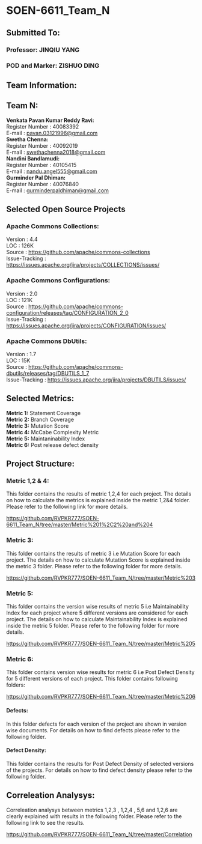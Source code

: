 # SOEN-6611_Team_N

## Submitted To:
### Professor: JINQIU YANG
### POD and Marker: ZISHUO DING

## Team Information:

## Team N:

**Venkata Pavan Kumar Reddy Ravi:**<br />
Register Number : 40083392<br />
E-mail : pavan.03121996@gmail.com<br />
**Swetha Chenna:**<br />
Register Number : 40092019<br />
E-mail : swethachenna2018@gmail.com<br />
**Nandini Bandlamudi:**<br />
Register Number : 40105415<br />
E-mail : nandu.angel555@gmail.com<br />
**Gurminder Pal Dhiman:**<br />
Register Number : 40076840<br />
E-mail : gurminderpaldhiman@gmail.com<br />

## Selected Open Source Projects

### Apache Commons Collections:

Version : 4.4<br />
LOC : 126K<br />
Source : https://github.com/apache/commons-collections<br />
Issue-Tracking : https://issues.apache.org/jira/projects/COLLECTIONS/issues/<br />

### Apache Commons Configurations:

Version : 2.0<br />
LOC : 121K<br />
Source : https://github.com/apache/commons-configuration/releases/tag/CONFIGURATION_2_0<br />
Issue-Tracking : https://issues.apache.org/jira/projects/CONFIGURATION/issues/<br />

### Apache Commons DbUtils:

Version : 1.7<br />
LOC : 15K<br />
Source : https://github.com/apache/commons-dbutils/releases/tag/DBUTILS_1_7<br />
Issue-Tracking : https://issues.apache.org/jira/projects/DBUTILS/issues/<br />

## Selected Metrics:

**Metric 1:** Statement Coverage<br />
**Metric 2:** Branch Coverage<br />
**Metric 3:** Mutation Score<br />
**Metric 4:** McCabe Complexity Metric<br />
**Metric 5:** Maintaninability Index<br />
**Metric 6:** Post release defect density<br />

## Project Structure:

### Metric 1,2 & 4:

This folder contains the results of metric 1,2,4 for each project. The details on how to calculate the metrics is explained inside the metric 1,2&4 folder. Please refer to the following link for more details.

https://github.com/RVPKR777/SOEN-6611_Team_N/tree/master/Metric%201%2C2%20and%204

### Metric 3:

This folder contains the results of metric 3 i.e Mutation Score for each project. The details on how to calculate Mutation Score is explained inside the metric 3 folder. Please refer to the following folder for more details.

https://github.com/RVPKR777/SOEN-6611_Team_N/tree/master/Metric%203

### Metric 5:

This folder contains the version wise results of metric 5 i.e Maintainability Index for each project where 5 different versions are considered for each project. The details on how to calculate Maintainability Index is explained inside the metric 5 folder. Please refer to the following folder for more details.

https://github.com/RVPKR777/SOEN-6611_Team_N/tree/master/Metric%205

### Metric 6:

This folder contains version wise results for metric 6 i.e Post Defect Density for 5 different versions of each project. This folder contains following folders:

https://github.com/RVPKR777/SOEN-6611_Team_N/tree/master/Metric%206

#### Defects:

In this folder defects for each version of the project are shown in version wise documents. For details on how to find defects please refer to the following folder.

#### Defect Density:

This folder contains the results for Post Defect Density of selected versions of the projects. For details on how to find defect density please refer to the following folder.

## Correleation Analysys:

Correleation analysys between metrics 1,2,3 , 1,2,4 , 5,6 and 1,2,6 are clearly explained with results in the following folder. Please refer to the following link to see the results.

https://github.com/RVPKR777/SOEN-6611_Team_N/tree/master/Correlation





